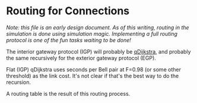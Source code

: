 # Routing for Connections #

*Note: this file is an early design document.  As of this writing,
 routing in the simulation is done using simulation magic.
 Implementing a full routing protocol is one of the fun tasks waiting
 to be done!*

The interior gateway protocol (IGP) will probably be
[qDijkstra](qDijkstra.md), and probably the same recursively for the
exterior gateway protocol (EGP).

Flat (IGP) qDijkstra uses seconds per Bell pair at F=0.98 (or some
other threshold) as the link cost. It's not clear if that's the best
way to do the recursion.

A routing table is the result of this routing process.
